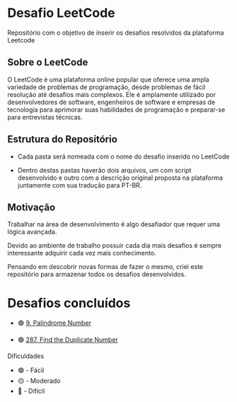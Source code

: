 
# Desafio LeetCode

Repositório com o objetivo de inserir os desafios resolvidos da plataforma Leetcode

  

## Sobre o LeetCode

O LeetCode é uma plataforma online popular que oferece uma ampla variedade de problemas de programação, desde problemas de fácil resolução até desafios mais complexos. Ele é amplamente utilizado por desenvolvedores de software, engenheiros de software e empresas de tecnologia para aprimorar suas habilidades de programação e preparar-se para entrevistas técnicas.

  

## Estrutura do Repositório

- Cada pasta será nomeada com o nome do desafio inserido no LeetCode

- Dentro destas pastas haverão dois arquivos, um com script desenvolvido e outro com a descrição original proposta na plataforma juntamente com sua tradução para PT-BR.

  

## Motivação

Trabalhar na área de desenvolvimento é algo desafiador que requer uma lógica avançada.

Devido ao ambiente de trabalho possuir cada dia mais desafios é sempre interessante adquirir cada vez mais conhecimento.

Pensando em descobrir novas formas de fazer o mesmo, criei este repositório para armazenar todos os desafios desenvolvidos.

# Desafios concluídos

- 🟢 [9. Palindrome Number](https://leetcode.com) 

- 🟢 [287. Find the Duplicate Number](https://leetcode.com) 

Dificuldades 
- 🟢 - Fácil
- 🟡 - Moderado
- 🔴 - Difícil